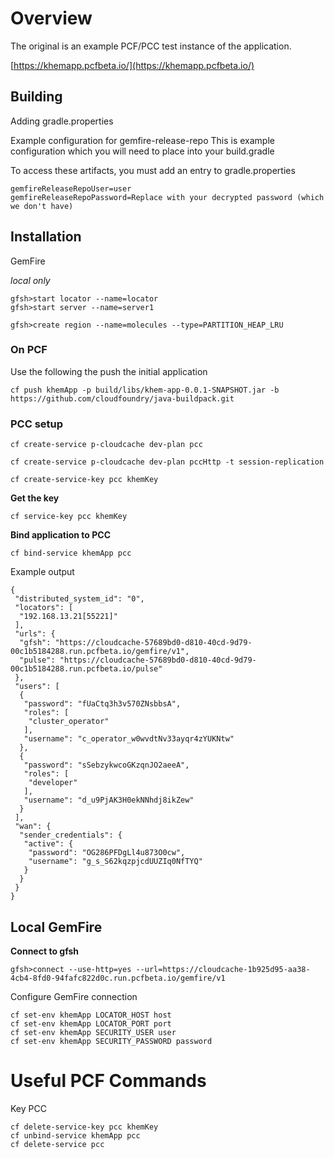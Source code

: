# Overview

The original is an example PCF/PCC test instance of the application.

[https://khemapp.pcfbeta.io/](https://khemapp.pcfbeta.io/)

## Building

Adding gradle.properties

Example configuration for gemfire-release-repo
This is example configuration which you will need to place into your build.gradle


To access these artifacts, you must add an entry to gradle.properties

    gemfireReleaseRepoUser=user
    gemfireReleaseRepoPassword=Replace with your decrypted password (which we don't have)

## Installation

GemFire

*local only*

	gfsh>start locator --name=locator
	gfsh>start server --name=server1

	gfsh>create region --name=molecules --type=PARTITION_HEAP_LRU

### On PCF

Use the following the push the initial application

	cf push khemApp -p build/libs/khem-app-0.0.1-SNAPSHOT.jar -b https://github.com/cloudfoundry/java-buildpack.git


### PCC setup

	cf create-service p-cloudcache dev-plan pcc

	cf create-service p-cloudcache dev-plan pccHttp -t session-replication

	cf create-service-key pcc khemKey


**Get the key**

	cf service-key pcc khemKey



**Bind application to PCC**

	cf bind-service khemApp pcc


Example output


	{
	 "distributed_system_id": "0",
	 "locators": [
	  "192.168.13.21[55221]"
	 ],
	 "urls": {
	  "gfsh": "https://cloudcache-57689bd0-d810-40cd-9d79-00c1b5184288.run.pcfbeta.io/gemfire/v1",
	  "pulse": "https://cloudcache-57689bd0-d810-40cd-9d79-00c1b5184288.run.pcfbeta.io/pulse"
	 },
	 "users": [
	  {
	   "password": "fUaCtq3h3v570ZNsbbsA",
	   "roles": [
	    "cluster_operator"
	   ],
	   "username": "c_operator_w0wvdtNv33ayqr4zYUKNtw"
	  },
	  {
	   "password": "sSebzykwcoGKzqnJO2aeeA",
	   "roles": [
	    "developer"
	   ],
	   "username": "d_u9PjAK3H0ekNNhdj8ikZew"
	  }
	 ],
	 "wan": {
	  "sender_credentials": {
	   "active": {
	    "password": "OG286PFDgLl4u873O0cw",
	    "username": "g_s_S62kqzpjcdUUZIq0NfTYQ"
	   }
	  }
	 }
	}


## Local GemFire


**Connect to gfsh**

	gfsh>connect --use-http=yes --url=https://cloudcache-1b925d95-aa38-4cb4-8fd0-94fafc822d0c.run.pcfbeta.io/gemfire/v1


Configure GemFire connection

	cf set-env khemApp LOCATOR_HOST host
	cf set-env khemApp LOCATOR_PORT port
	cf set-env khemApp SECURITY_USER user
	cf set-env khemApp SECURITY_PASSWORD password



# Useful PCF Commands

Key PCC

	cf delete-service-key pcc khemKey
	cf unbind-service khemApp pcc
	cf delete-service pcc
